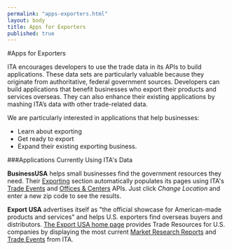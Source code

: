 ```yaml
--- 
permalink: "apps-exporters.html" 
layout: body 
title: Apps for Exporters 
published: true 
---
```


#Apps for Exporters

ITA encourages developers to use the trade data in its APIs to build applications.  These data sets are particularly valuable because they originate from authoritative, federal government sources.  Developers can build applications that benefit businesses who export their products and services overseas.  They can also enhance their existing applications by mashing ITA’s data with other trade-related data.

We are particularly interested in applications that help businesses:

* Learn about exporting
* Get ready to export
* Expand their existing exporting business.

###Applications Currently Using ITA's Data

**BusinessUSA** helps small businesses find the government resources they need.  Their [Exporting](http://business.usa.gov/export) section automatically populates its pages using ITA's [Trade Events](trade-events.html) and [Offices & Centers](ita-office-locations.html) APIs.  Just click *Change Location* and enter a new zip code to see the results.

**Export USA** advertises itself as "the official showcase for American-made products and services" and helps U.S. exporters find overseas buyers and distributors.  [The Export USA home page](http://www.thinkglobal.us) provides Trade Resources for U.S. companies by displaying the most current [Market Research Reports](market-research-library.html) and [Trade Events](trade-events.html) from ITA.

</br>

<script src="http://ajsingh273.github.io/widgets/javascripts/articles-script.js" type="text/javascript"></script>
<div id="articles-container"></div>
</br>
	<script src="http://internationaltradeadministration.github.io/widgets/javascripts/articles-script.js" type="text/javascript"></script>
	<div id="articles-container"></div>
</br>
<script src="http://ajsingh273.github.io/widgets/javascripts/reports-script.js" type="text/javascript"></script>
<div id="reports-container"></div>
</br>
	<script src="http://internationaltradeadministration.github.io/widgets/javascripts/reports-script.js" type="text/javascript"></script>
	<div id="reports-container"></div>
</br>	
<script src="http://ajsingh273.github.io/widgets/javascripts/events-script.js" type="text/javascript"></script>
<div id="events-container"></div>
</br>
	<script src="http://internationaltradeadministration.github.io/widgets/javascripts/events-script.js" type="text/javascript"></script>
	<div id="events-container"></div>